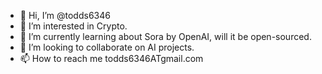 - 👋 Hi, I’m @todds6346
- 👀 I’m interested in Crypto.
- 🌱 I’m currently learning about Sora by OpenAI, will it be open-sourced.
- 💞️ I’m looking to collaborate on AI projects.
- 📫 How to reach me todds6346ATgmail.com

<!---
todds6346/todds6346 is a ✨ special ✨ repository because its `README.md` (this file) appears on your GitHub profile.
You can click the Preview link to take a look at your changes.
--->
